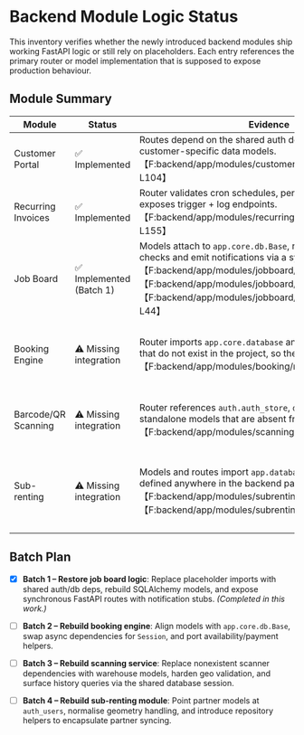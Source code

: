 # Backend Module Logic Status

This inventory verifies whether the newly introduced backend modules ship working FastAPI logic or still rely on placeholders. Each entry references the primary router or model implementation that is supposed to expose production behaviour.

## Module Summary

| Module | Status | Evidence | Notes |
| --- | --- | --- | --- |
| Customer Portal | ✅ Implemented | Routes depend on the shared auth deps and return customer-specific data models.【F:backend/app/modules/customer_portal/routes.py†L1-L104】 | Fully wired to the synchronous session stack. |
| Recurring Invoices | ✅ Implemented | Router validates cron schedules, persists invoices, and exposes trigger + log endpoints.【F:backend/app/modules/recurring_invoices/routes.py†L1-L155】 | Works with existing `get_db` dependency. |
| Job Board | ✅ Implemented (Batch 1) | Models attach to `app.core.db.Base`, routes enforce role checks and emit notifications via a synchronous service.【F:backend/app/modules/jobboard/models.py†L1-L53】【F:backend/app/modules/jobboard/routes.py†L1-L134】【F:backend/app/modules/jobboard/notifications.py†L1-L44】 | Batch 1 delivered in this change. |
| Booking Engine | ⚠️ Missing integration | Router imports `app.core.database` and async dependencies that do not exist in the project, so the endpoints cannot start.【F:backend/app/modules/booking/routes.py†L1-L120】 | Requires conversion to the synchronous database stack. |
| Barcode/QR Scanning | ⚠️ Missing integration | Router references `auth.auth_store`, `database.database`, and standalone models that are absent from the repo.【F:backend/app/modules/scanning/routes.py†L1-L112】 | Needs rewritten dependencies plus validator wiring. |
| Sub-renting | ⚠️ Missing integration | Models and routes import `app.database` helpers that are not defined anywhere in the backend package.【F:backend/app/modules/subrenting/models.py†L1-L40】【F:backend/app/modules/subrenting/routes.py†L1-L80】 | Requires schema alignment with existing auth and inventory tables. |

## Batch Plan

- [x] **Batch 1 – Restore job board logic**: Replace placeholder imports with shared auth/db deps, rebuild SQLAlchemy models, and expose synchronous FastAPI routes with notification stubs. *(Completed in this work.)*
- [ ] **Batch 2 – Rebuild booking engine**: Align models with `app.core.db.Base`, swap async dependencies for `Session`, and port availability/payment helpers.
- [ ] **Batch 3 – Rebuild scanning service**: Replace nonexistent scanner dependencies with warehouse models, harden geo validation, and surface history queries via the shared database session.
- [ ] **Batch 4 – Rebuild sub-renting module**: Point partner models at `auth_users`, normalise geometry handling, and introduce repository helpers to encapsulate partner syncing.


